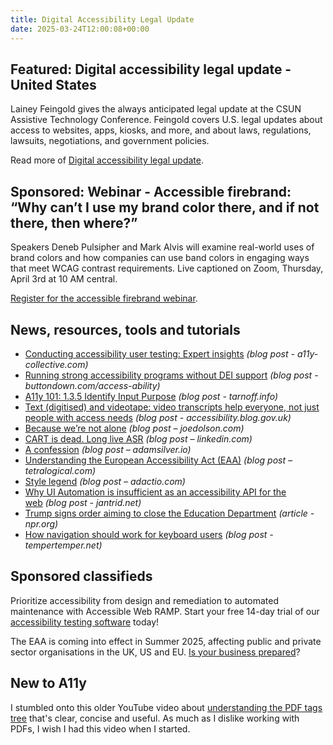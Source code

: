 ```yaml
---
title: Digital Accessibility Legal Update
date: 2025-03-24T12:00:08+00:00
---
```


## Featured: Digital accessibility legal update - United States

Lainey Feingold gives the always anticipated legal update at the CSUN Assistive Technology Conference. Feingold covers U.S. legal updates about access to websites, apps, kiosks, and more, and about laws, regulations, lawsuits, negotiations, and government policies.

Read more of [Digital accessibility legal update](https://www.youtube.com/watch?v=fQyWH3DiD9s).

## Sponsored: Webinar - Accessible firebrand: “Why can’t I use my brand color there, and if not there, then where?”

Speakers Deneb Pulsipher and Mark Alvis will examine real-world uses of brand colors and how companies can use band colors in engaging ways that meet WCAG contrast requirements. Live captioned on Zoom, Thursday, April 3rd at 10 AM central.

[Register for the accessible firebrand webinar](https://us02web.zoom.us/webinar/register/8217389439289/WN_TJZT1ARGRcCffMGZWHbXNA).

## News, resources, tools and tutorials

- [Conducting accessibility user testing: Expert insights](https://www.a11y-collective.com/blog/accessibility-user-testing/) *(blog post - a11y-collective.com)*
- [Running strong accessibility programs without DEI support](https://buttondown.com/access-ability/archive/running-strong-accessibility-programs-without-dei/) *(blog post - buttondown.com/access-ability)*
- [A11y 101: 1.3.5 Identify Input Purpose](https://tarnoff.info/2025/03/03/a11y-101-1-3-5-identify-input-purpose/) *(blog post - tarnoff.info)*
- [Text (digitised) and videotape: video transcripts help everyone, not just people with access needs](https://accessibility.blog.gov.uk/2025/03/13/text-digitised-and-videotape-video-transcripts-help-everyone-not-just-people-with-access-needs/) *(blog post - accessibility.blog.gov.uk)*
- [Because we’re not alone](https://www.joedolson.com/2025/03/because-were-not-alone/) *(blog post – joedolson.com)*
- [CART is dead. Long live ASR](https://www.linkedin.com/pulse/cart-dead-long-live-asr-kate-kalcevich-vfo9c) *(blog post – linkedin.com)*
- [A confession](https://adamsilver.io/blog/a-confession/) *(blog post – adamsilver.io)*
- [Understanding the European Accessibility Act (EAA)](https://tetralogical.com/blog/2025/03/19/understanding-the-eaa/) *(blog post – tetralogical.com)*
- [Style legend](https://adactio.com/journal/21797) *(blog post – adactio.com)*
- [Why UI Automation is insufficient as an accessibility API for the web](https://www.jantrid.net/2025/03/19/why-uia-insufficient-web/) *(blog post - jantrid.net)*
- [Trump signs order aiming to close the Education Department](https://www.npr.org/2025/03/19/nx-s1-5333861/trump-executive-action-education-department) *(article - npr.org)*
- [How navigation should work for keyboard users](https://www.tempertemper.net/blog/how-navigation-should-work-for-keyboard-users) *(blog post - tempertemper.net)*

## Sponsored classifieds

Prioritize accessibility from design and remediation to automated maintenance with Accessible Web RAMP. Start your free 14-day trial of our [accessibility testing software](https://accessibleweb.com/pricing/?utm_source=a11y_weekly&utm_medium=ad&utm_campaign=a11y_top_ad) today!

The EAA is coming into effect in Summer 2025, affecting public and private sector organisations in the UK, US and EU. [Is your business prepared](https://www.insytful.com/community/blog/everything-you-need-to-know-about-the-european-accessibility-act-eaa?utm_source=A11y+weekly+newsletter&utm_medium=email&utm_campaign=EAA&utm_content=EAA+blog+week3)?

## New to A11y

I stumbled onto this older YouTube video about [understanding the PDF tags tree](https://www.youtube.com/watch?v=yTtBopeCHOE) that's clear, concise and useful. As much as I dislike working with PDFs, I wish I had this video when I started.
